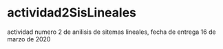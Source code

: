 # actividad2SisLineales
actividad numero 2 de anilisis de sitemas lineales, fecha de entrega 16 de marzo de 2020
